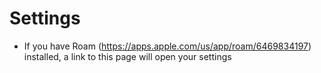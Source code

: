 # Settings

- If you have Roam (https://apps.apple.com/us/app/roam/6469834197) installed, a link to this page will open your settings
